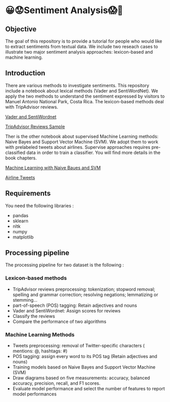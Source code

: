 # 😀😟Sentiment Analysis😱😤
## Objective
The goal of this repository is to provide a tutorial for people who would like to extract sentiments from textual data. We include two reseach cases to illustrate two major sentiment analysis approaches: lexicon-based and machine learning.

## Introduction
There are various methods to investigate sentiments. This repository include a notebook about lexical methods (Vader and SentiWordNet). We apply the two methods to understand the sentiment expressed by visitors to Manuel Antonio National Park, Costa Rica. The lexicon-based methods deal with TripAdvisor reviews.


[Vader and SentiWordnet](https://github.com/luyuwang1993/Sentiment-Analysis/blob/dev-sentiment/Vader-and-SentiWordnet.ipynb "Vader and SentiWordnet")

[TripAdvisor Reviews Sample](https://github.com/luyuwang1993/Sentiment-Analysis/blob/dev-sentiment/review-info-sample.dat "TripAdvisor Reviews Sample")

Ther is the other notebook about supervised Machine Learning methods: Naive Bayes and Support Vector Machine (SVM). We adopt them to work with prelabeled tweets about airlines. Supervise approaches requires pre-classified data in order to train a classifier. You will find more details in the book chapters.


[Machine Learning with Naive Baues and SVM](https://github.com/luyuwang1993/Sentiment-Analysis/blob/dev-sentiment/Model-Train.ipynb "Model-Train.ipynb")

[Airline Tweets](https://github.com/luyuwang1993/Sentiment-Analysis/blob/dev-sentiment/Airline-Sentiment-Sample.csv "Airline Tweets")

## Requirements
You need the following libraries :
- pandas
- sklearn
- nltk
- numpy
- matplotlib

## Processing pipeline
The processing pipeline for two dataset is the following :

### Lexicon-based methods
- TripAdvisor reviews preprocessing: tokenization; stopword removal; spelling and grammar correction; resolving negations; lemmatizing or stemming...
- part-of-speech (POS) tagging: Retain adjectives and nouns
- Vader and SentiWordnet: Assign scores for reviews
- Classify the reviews
- Compare the performance of two algorithms

### Machine Learning Methods
- Tweets preprocessing: removal of Twitter-specific characters ( mentions: @, hashtags: #)
- POS tagging: assign every word to its POS tag (Retain adjectives and nouns)
- Training models based on Naive Bayes and Support Vector Machine (SVM)
- Draw diagrams based on five measurements: accuracy, balanced accuracy, precision, recall, and F1 scores.
- Evaluate model performance and select the number of features to report model performances

